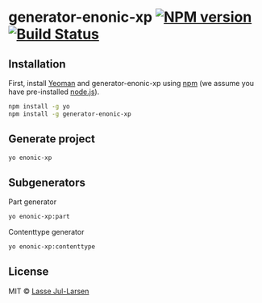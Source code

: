 # generator-enonic-xp [![NPM version][npm-image]][npm-url] [![Build Status][travis-image]][travis-url]

## Installation

First, install [Yeoman](http://yeoman.io) and generator-enonic-xp using [npm](https://www.npmjs.com/) (we assume you have pre-installed [node.js](https://nodejs.org/)).

```bash
npm install -g yo
npm install -g generator-enonic-xp
```

## Generate project

```bash
yo enonic-xp
```

## Subgenerators
Part generator
```bash
yo enonic-xp:part
```

Contenttype generator
```bash
yo enonic-xp:contenttype
```

## License

MIT © [Lasse Jul-Larsen]()


[npm-image]: https://badge.fury.io/js/generator-enonic-xp.svg
[npm-url]: https://npmjs.org/package/generator-enonic-xp
[travis-image]: https://travis-ci.org/ljl/generator-enonic-xp.svg?branch=master
[travis-url]: https://travis-ci.org/ljl/generator-enonic-xp
[daviddm-image]: https://david-dm.org/ljl/generator-enonic-xp.svg?theme=shields.io
[daviddm-url]: https://david-dm.org/ljl/generator-enonic-xp

